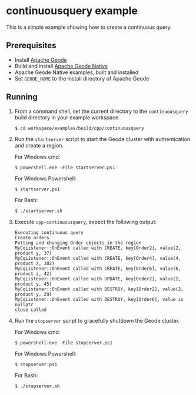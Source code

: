 # continuousquery example
This is a simple example showing how to create a continuous query.

## Prerequisites
* Install [Apache Geode](https://geode.apache.org)
* Build and install [Apache Geode Native](https://github.com/apache/geode-native)
* Apache Geode Native examples, built and installed
* Set `GEODE_HOME` to the install directory of Apache Geode

## Running
1. From a command shell, set the current directory to the `continuousquery` build directory in your example workspace.

    ```console
    $ cd workspace/examples/build/cpp/continuousquery
    ```

1. Run the `startserver` script to start the Geode cluster with authentication and create a region.

   For Windows cmd:

    ```console
    $ powershell.exe -File startserver.ps1
    ```

   For Windows Powershell:

    ```console
    $ startserver.ps1
    ```

   For Bash:

    ```console
    $ ./startserver.sh
    ```
  
1. Execute `cpp-continuousquery`, expect the following output:

       Executing continuous query
       Create orders
       Putting and changing Order objects in the region
       MyCqListener::OnEvent called with CREATE, key[Order2], value(2, product y, 37)
       MyCqListener::OnEvent called with CREATE, key[Order4], value(4, product z, 102)
       MyCqListener::OnEvent called with CREATE, key[Order6], value(6, product z, 42)
       MyCqListener::OnEvent called with UPDATE, key[Order2], value(2, product y, 45)
       MyCqListener::OnEvent called with DESTROY, key[Order2], value(2, product y, 29)
       MyCqListener::OnEvent called with DESTROY, key[Order6], value is nullptr
       close called

1. Run the `stopserver` script to gracefully shutdown the Geode cluster.

   For Windows cmd:

    ```console
    $ powershell.exe -File stopserver.ps1
    ```

   For Windows Powershell:

    ```console
    $ stopserver.ps1
    ```

   For Bash:

    ```console
    $ ./stopserver.sh
    ```
